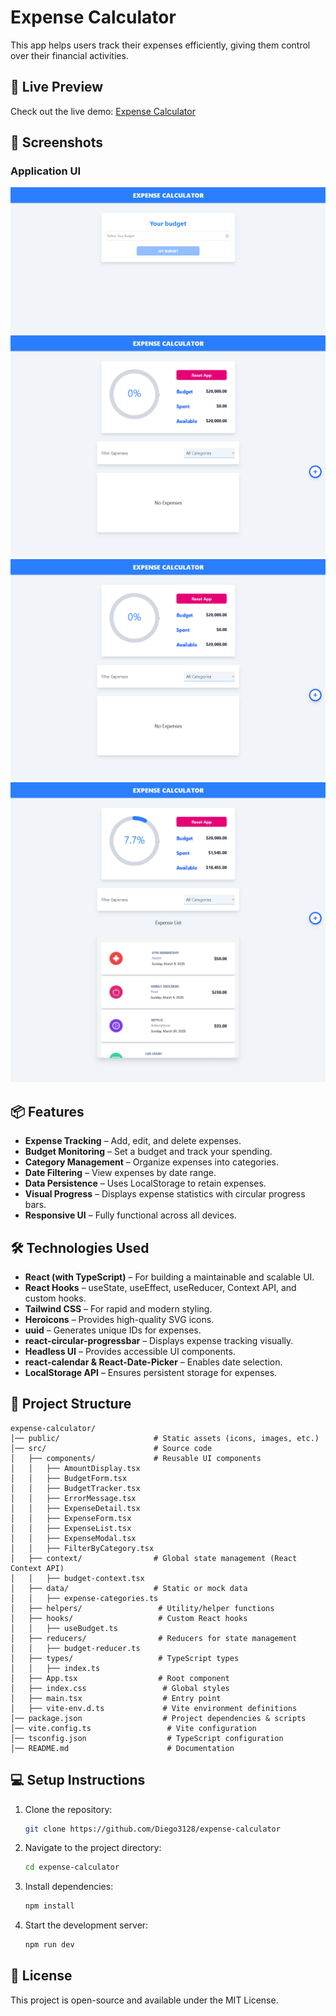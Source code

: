 # Expense Calculator

This app helps users track their expenses efficiently, giving them control over their financial activities.

## 🚀 Live Preview
Check out the live demo: [Expense Calculator](https://spendly-tracker.netlify.app/)

## 📸 Screenshots
### Application UI
![App Screenshot 1](./screenshots/screenshot-1.png)
![App Screenshot 2](./screenshots/screenshot-2.png)
![App Screenshot 2](./screenshots/screenshot-2.png)
![App Screenshot 2](./screenshots/screenshot-4.png)




## 📦 Features
- **Expense Tracking** – Add, edit, and delete expenses.
- **Budget Monitoring** – Set a budget and track your spending.
- **Category Management** – Organize expenses into categories.
- **Date Filtering** – View expenses by date range.
- **Data Persistence** – Uses LocalStorage to retain expenses.
- **Visual Progress** – Displays expense statistics with circular progress bars.
- **Responsive UI** – Fully functional across all devices.

## 🛠️ Technologies Used
- **React (with TypeScript)** – For building a maintainable and scalable UI.
- **React Hooks** – useState, useEffect, useReducer, Context API, and custom hooks.
- **Tailwind CSS** – For rapid and modern styling.
- **Heroicons** – Provides high-quality SVG icons.
- **uuid** – Generates unique IDs for expenses.
- **react-circular-progressbar** – Displays expense tracking visually.
- **Headless UI** – Provides accessible UI components.
- **react-calendar & React-Date-Picker** – Enables date selection.
- **LocalStorage API** – Ensures persistent storage for expenses.

## 📂 Project Structure
```
expense-calculator/
│── public/                     # Static assets (icons, images, etc.)
│── src/                        # Source code
│   ├── components/             # Reusable UI components
│   │   ├── AmountDisplay.tsx   
│   │   ├── BudgetForm.tsx      
│   │   ├── BudgetTracker.tsx   
│   │   ├── ErrorMessage.tsx    
│   │   ├── ExpenseDetail.tsx   
│   │   ├── ExpenseForm.tsx     
│   │   ├── ExpenseList.tsx     
│   │   ├── ExpenseModal.tsx    
│   │   ├── FilterByCategory.tsx
│   ├── context/                # Global state management (React Context API)
│   │   ├── budget-context.tsx  
│   ├── data/                   # Static or mock data
│   │   ├── expense-categories.ts
│   ├── helpers/                 # Utility/helper functions
│   ├── hooks/                   # Custom React hooks
│   │   ├── useBudget.ts         
│   ├── reducers/                # Reducers for state management
│   │   ├── budget-reducer.ts    
│   ├── types/                   # TypeScript types
│   │   ├── index.ts             
│   ├── App.tsx                  # Root component
│   ├── index.css                 # Global styles
│   ├── main.tsx                  # Entry point
│   ├── vite-env.d.ts             # Vite environment definitions
│── package.json                  # Project dependencies & scripts
│── vite.config.ts                 # Vite configuration
│── tsconfig.json                  # TypeScript configuration
│── README.md                      # Documentation
```

## 💻 Setup Instructions

1. Clone the repository:
   ```sh
   git clone https://github.com/Diego3128/expense-calculator
   ```

2. Navigate to the project directory:
   ```sh
   cd expense-calculator
   ```

3. Install dependencies:
   ```sh
   npm install
   ```

4. Start the development server:
   ```sh
   npm run dev
   ```

## 📜 License
This project is open-source and available under the MIT License.

